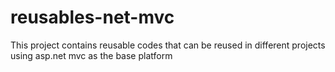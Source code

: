 # reusables-net-mvc
This project contains reusable codes that can be reused in different projects using asp.net mvc as the base platform 
